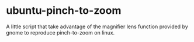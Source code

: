 # ubuntu-pinch-to-zoom
A little script that take advantage of the magnifier lens function provided by gnome to reproduce pinch-to-zoom on linux.
